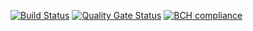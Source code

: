 [![Build Status](https://travis-ci.com/alu0100819847/sinnergia-spring.svg?branch=master)](https://travis-ci.com/alu0100819847/sinnergia-spring)
[![Quality Gate Status](https://sonarcloud.io/api/project_badges/measure?project=org.sinnergia%3Asinnergia-spring&metric=alert_status)](https://sonarcloud.io/dashboard?id=org.sinnergia%3Asinnergia-spring)
[![BCH compliance](https://bettercodehub.com/edge/badge/alu0100819847/sinnergia-spring?branch=develop)](https://bettercodehub.com/)